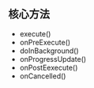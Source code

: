 ## 核心方法

+ execute()
+ onPreExecute()
+ doInBackground()
+ onProgressUpdate()
+ onPostEexecute()
+ onCancelled()

